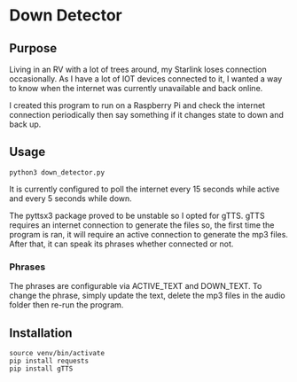 # Down Detector

## Purpose

Living in an RV with a lot of trees around, my Starlink loses connection occasionally.
As I have a lot of IOT devices connected to it, I wanted a way to know when the internet 
was currently unavailable and back online.

I created this program to run on a Raspberry Pi and check the internet connection periodically
then say something if it changes state to down and back up.

## Usage

    python3 down_detector.py
    
It is currently configured to poll the internet every 15 seconds while active and every 5 seconds
while down.

The pyttsx3 package proved to be unstable so I opted for gTTS. gTTS requires an internet connection
to generate the files so, the first time the program is ran, it will require an active connection
to generate the mp3 files. After that, it can speak its phrases whether connected or not.

### Phrases
The phrases are configurable via ACTIVE_TEXT and DOWN_TEXT. To change the phrase, simply update
the text, delete the mp3 files in the audio folder then re-run the program.

## Installation
    source venv/bin/activate
    pip install requests
    pip install gTTS

